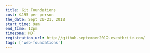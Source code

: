 ```yaml
---
title: Git Foundations
cost: $195 per person
the_date: Sept 20-21, 2012
start_time: 9am
end_time: 12pm
timezone: MDT
registration_url: http://github-september2012.eventbrite.com/
tags: ['web-foundations']
---
```

